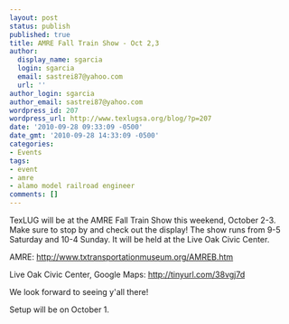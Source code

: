 ```yaml
---
layout: post
status: publish
published: true
title: AMRE Fall Train Show - Oct 2,3
author:
  display_name: sgarcia
  login: sgarcia
  email: sastrei87@yahoo.com
  url: ''
author_login: sgarcia
author_email: sastrei87@yahoo.com
wordpress_id: 207
wordpress_url: http://www.texlugsa.org/blog/?p=207
date: '2010-09-28 09:33:09 -0500'
date_gmt: '2010-09-28 14:33:09 -0500'
categories:
- Events
tags:
- event
- amre
- alamo model railroad engineer
comments: []
---
```

<p>TexLUG will be at the AMRE Fall Train Show this weekend, October 2-3.  Make sure to stop by and check out the display!  The show runs from 9-5 Saturday and 10-4 Sunday.  It will be held at the Live Oak Civic Center.</p>
<p>AMRE: <a href="http://www.txtransportationmuseum.org/AMREB.htm">http://www.txtransportationmuseum.org/AMREB.htm</a></p>
<p>Live Oak Civic Center, Google Maps: <a href="http://tinyurl.com/38vgj7d" target="_self">http://tinyurl.com/38vgj7d</a></p>
<p>We look forward to seeing y'all there!</p>
<p>Setup will be on October 1.</p>
